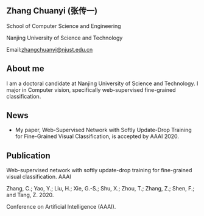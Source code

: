 ## Zhang Chuanyi (张传一)

School of Computer Science and Engineering

Nanjing University of Science and Technology

Email:zhangchuanyi@njust.edu.cn

## About me

I am a doctoral candidate at Nanjing University of Science and Technology. I major in Computer vision, specifically web-supervised fine-grained classification.

## News

- My paper, Web-Supervised Network with Softly Update-Drop Training for Fine-Grained Visual Classification, is accepted by AAAI 2020.

## Publication
Web-supervised network with softly update-drop training for fine-grained visual classification. AAAI

Zhang, C.; Yao, Y.; Liu, H.; Xie, G.-S.; Shu, X.; Zhou, T.; Zhang, Z.; Shen, F.; and Tang, Z. 2020. 

Conference on Artificial Intelligence (AAAI).


